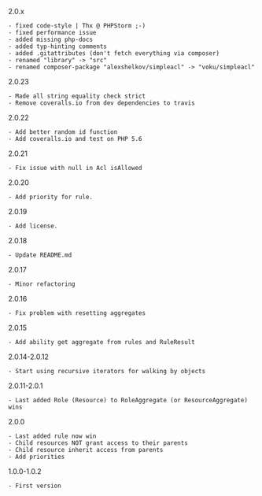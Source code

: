 2.0.x

    - fixed code-style | Thx @ PHPStorm ;-)
    - fixed performance issue
    - added missing php-docs
    - added typ-hinting comments
    - added .gitattributes (don't fetch everything via composer)
    - renamed "library" -> "src"
    - renamed composer-package "alexshelkov/simpleacl" -> "voku/simpleacl"

2.0.23
    
    - Made all string equality check strict 
    - Remove coveralls.io from dev dependencies to travis

2.0.22
    
    - Add better random id function
    - Add coveralls.io and test on PHP 5.6

2.0.21

    - Fix issue with null in Acl isAllowed

2.0.20

    - Add priority for rule.

2.0.19

    - Add license.

2.0.18

    - Update README.md

2.0.17

    - Minor refactoring

2.0.16

    - Fix problem with resetting aggregates

2.0.15

    - Add ability get aggregate from rules and RuleResult

2.0.14-2.0.12

    - Start using recursive iterators for walking by objects

2.0.11-2.0.1

    - Last added Role (Resource) to RoleAggregate (or ResourceAggregate) wins

2.0.0

    - Last added rule now win
    - Child resources NOT grant access to their parents
    - Child resource inherit access from parents
    - Add priorities

1.0.0-1.0.2

    - First version